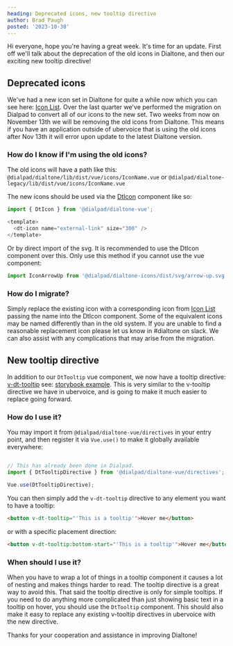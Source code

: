 ```yaml
---
heading: Deprecated icons, new tooltip directive
author: Brad Paugh
posted: '2023-10-30'
---
```

<!-- Note the date must be in this format YYYY-M-D and wrapped in single quotes -->

<BlogPost :author="$frontmatter.author" :posted="parse($frontmatter.posted, 'y-M-d', new Date())" :heading="$frontmatter.heading">

Hi everyone, hope you're having a great week. It's time for an update. First off we'll talk about the deprecation of the old icons in Dialtone, and then our exciting new tooltip directive!

## Deprecated icons

We've had a new icon set in Dialtone for quite a while now which you can see here: [Icon List](https://dialpad.design/components/icon). Over the last quarter we've performed the migration on Dialpad to convert all of our icons to the new set. Two weeks from now on November 13th we will be removing the old icons from Dialtone. This means if you have an application outside of ubervoice that is using the old icons after Nov 13th it will error upon update to the latest Dialtone version.

### How do I know if I'm using the old icons?

The old icons will have a path like this: `@dialpad/dialtone/lib/dist/vue/icons/IconName.vue` or `@dialpad/dialtone-legacy/lib/dist/vue/icons/IconName.vue`

The new icons should be used via the [DtIcon](https://vue.dialpad.design/?path=/story/components-icon--default) component like so:

```js
import { DtIcon } from '@dialpad/dialtone-vue';

<template>
  <dt-icon name="external-link" size="300" />
</template>
```

Or by direct import of the svg. It is recommended to use the DtIcon component over this. Only use this method if you cannot use the vue component:

```js
import IconArrowUp from '@dialpad/dialtone-icons/dist/svg/arrow-up.svg';
```

### How do I migrate?

Simply replace the existing icon with a corresponding icon from [Icon List](https://dialpad.design/components/icon) passing the name into the DtIcon component. Some of the equivalent icons may be named differently than in the old system. If you are unable to find a reasonable replacement icon please let us know in #dialtone on slack. We can also assist with any complications that may arise from the migration.

## New tooltip directive

In addition to our `DtTooltip` vue component, we now have a tooltip directive: [v-dt-tooltip](https://vue.dialpad.design/?path=/docs/directives-tooltip--docs) see: [storybook example](https://vue.dialpad.design/?path=/story/directives-tooltip--default). This is very similar to the v-tooltip directive we have in ubervoice, and is going to make it much easier to replace going forward.

### How do I use it?

You may import it from `@dialpad/dialtone-vue/directives` in your entry point, and then register it via `Vue.use()` to make it globally available everywhere:

```js

// This has already been done in Dialpad.
import { DtTooltipDirective } from '@dialpad/dialtone-vue/directives';

Vue.use(DtTooltipDirective);
```

You can then simply add the `v-dt-tooltip` directive to any element you want to have a tooltip:

```html
<button v-dt-tooltip="'This is a tooltip'">Hover me</button>
```

or with a specific placement direction:

```html
<button v-dt-tooltip:bottom-start="'This is a tooltip'">Hover me</button>
```

### When should I use it?

When you have to wrap a lot of things in a tooltip component it causes a lot of nesting and makes things harder to read. The tooltip directive is a great way to avoid this. That said the tooltip directive is only for simple tooltips. If you need to do anything more complicated than just showing basic text in a tooltip on hover, you should use the `DtTooltip` component. This should also make it easy to replace any existing v-tooltip directives in ubervoice with the new directive.

Thanks for your cooperation and assistance in improving Dialtone!
</BlogPost>

<script setup>
import BlogPost from '@baseComponents/BlogPost.vue';
import { parse } from 'date-fns';
</script>
